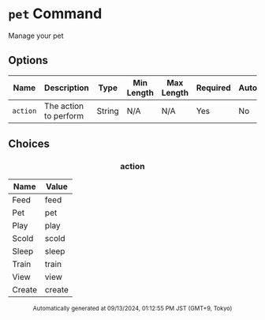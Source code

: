 # `pet` Command

Manage your pet

## Options

| Name | Description | Type | Min Length | Max Length | Required | Autocomplete |
| ---- | ----------- | ---- | ---------- | ---------- | -------- | ------------ |
| `action` | The action to perform | String | N/A | N/A | Yes | No |


## Choices

<div align="center">

### action

| Name | Value |
| ---- | ----- |
| Feed | feed |
| Pet | pet |
| Play | play |
| Scold | scold |
| Sleep | sleep |
| Train | train |
| View | view |
| Create | create |
</div>


<div align="center"><sub>Automatically generated at 09/13/2024, 01:12:55 PM JST (GMT+9, Tokyo)</sub></div>